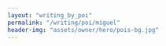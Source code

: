 ```yaml
---
layout: "writing_by_poi"
permalink: "/writing/poi/miguel"
header-img: "assets/owner/hero/pois-bg.jpg"
---
```

